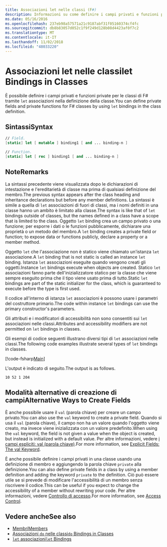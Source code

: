 ```yaml
---
title: Associazioni let nelle classi (F#)
description: Informazioni su come definire i campi privati e funzioni private per le classi di F# tramite associazioni 'let' nella definizione della classe.
ms.date: 05/16/2016
ms.openlocfilehash: 237eb98a57571a21c9187abf31f05160374cf4fc
ms.sourcegitcommit: db8b83057d052c1f9f249d128b08d4423af0f7c2
ms.translationtype: MT
ms.contentlocale: it-IT
ms.lasthandoff: 11/02/2018
ms.locfileid: "48033220"
---
```

# <a name="let-bindings-in-classes"></a><span data-ttu-id="feb65-103">Associazioni let nelle classi</span><span class="sxs-lookup"><span data-stu-id="feb65-103">let Bindings in Classes</span></span>

<span data-ttu-id="feb65-104">È possibile definire i campi privati e funzioni private per le classi di F# tramite `let` associazioni nella definizione della classe.</span><span class="sxs-lookup"><span data-stu-id="feb65-104">You can define private fields and private functions for F# classes by using `let` bindings in the class definition.</span></span>

## <a name="syntax"></a><span data-ttu-id="feb65-105">Sintassi</span><span class="sxs-lookup"><span data-stu-id="feb65-105">Syntax</span></span>

```fsharp
// Field.
[static] let [ mutable ] binding1 [ and ... binding-n ]

// Function.
[static] let [ rec ] binding1 [ and ... binding-n ]
```

## <a name="remarks"></a><span data-ttu-id="feb65-106">Note</span><span class="sxs-lookup"><span data-stu-id="feb65-106">Remarks</span></span>

<span data-ttu-id="feb65-107">La sintassi precedente viene visualizzata dopo le dichiarazioni di intestazione e l'ereditarietà di classe ma prima di qualsiasi definizione del membro.</span><span class="sxs-lookup"><span data-stu-id="feb65-107">The previous syntax appears after the class heading and inheritance declarations but before any member definitions.</span></span> <span data-ttu-id="feb65-108">La sintassi è simile a quella di `let` associazioni di fuori di classi, ma i nomi definiti in una classe hanno un ambito è limitato alla classe.</span><span class="sxs-lookup"><span data-stu-id="feb65-108">The syntax is like that of `let` bindings outside of classes, but the names defined in a class have a scope that is limited to the class.</span></span> <span data-ttu-id="feb65-109">Oggetto `let` binding crea un campo privato o una funzione; per esporre i dati o le funzioni pubblicamente, dichiarare una proprietà o un metodo del membro.</span><span class="sxs-lookup"><span data-stu-id="feb65-109">A `let` binding creates a private field or function; to expose data or functions publicly, declare a property or a member method.</span></span>

<span data-ttu-id="feb65-110">Oggetto `let` che l'associazione non è statico viene chiamato un'istanza `let` associazione.</span><span class="sxs-lookup"><span data-stu-id="feb65-110">A `let` binding that is not static is called an instance `let` binding.</span></span> <span data-ttu-id="feb65-111">Istanza `let` associazioni eseguite quando vengono creati gli oggetti.</span><span class="sxs-lookup"><span data-stu-id="feb65-111">Instance `let` bindings execute when objects are created.</span></span> <span data-ttu-id="feb65-112">Statico `let` associazioni fanno parte dell'inizializzatore statico per la classe che viene sempre eseguito prima che il tipo viene usato prima di tutto.</span><span class="sxs-lookup"><span data-stu-id="feb65-112">Static `let` bindings are part of the static initializer for the class, which is guaranteed to execute before the type is first used.</span></span>

<span data-ttu-id="feb65-113">Il codice all'interno di istanza `let` associazioni è possono usare i parametri del costruttore primario.</span><span class="sxs-lookup"><span data-stu-id="feb65-113">The code within instance `let` bindings can use the primary constructor's parameters.</span></span>

<span data-ttu-id="feb65-114">Gli attributi e i modificatori di accessibilità non sono consentiti sui `let` associazioni nelle classi.</span><span class="sxs-lookup"><span data-stu-id="feb65-114">Attributes and accessibility modifiers are not permitted on `let` bindings in classes.</span></span>

<span data-ttu-id="feb65-115">Gli esempi di codice seguenti illustrano diversi tipi di `let` associazioni nelle classi.</span><span class="sxs-lookup"><span data-stu-id="feb65-115">The following code examples illustrate several types of `let` bindings in classes.</span></span>

[!code-fsharp[Main](../../../../samples/snippets/fsharp/lang-ref-1/snippet3001.fs)]

<span data-ttu-id="feb65-116">L'output è indicato di seguito.</span><span class="sxs-lookup"><span data-stu-id="feb65-116">The output is as follows.</span></span>

```
10 52 1 204
```

## <a name="alternative-ways-to-create-fields"></a><span data-ttu-id="feb65-117">Modalità alternative di creazione di campi</span><span class="sxs-lookup"><span data-stu-id="feb65-117">Alternative Ways to Create Fields</span></span>

<span data-ttu-id="feb65-118">È anche possibile usare il `val` (parola chiave) per creare un campo privato.</span><span class="sxs-lookup"><span data-stu-id="feb65-118">You can also use the `val` keyword to create a private field.</span></span> <span data-ttu-id="feb65-119">Quando si usa il `val` (parola chiave), il campo non ha un valore quando l'oggetto viene creato, ma invece viene inizializzata con un valore predefinito.</span><span class="sxs-lookup"><span data-stu-id="feb65-119">When using the `val` keyword, the field is not given a value when the object is created, but instead is initialized with a default value.</span></span> <span data-ttu-id="feb65-120">Per altre informazioni, vedere [i campi espliciti: val (parola chiave)](explicit-fields-the-val-keyword.md).</span><span class="sxs-lookup"><span data-stu-id="feb65-120">For more information, see [Explicit Fields: The val Keyword](explicit-fields-the-val-keyword.md).</span></span>

<span data-ttu-id="feb65-121">È anche possibile definire i campi privati in una classe usando una definizione di membro e aggiungendo la parola chiave `private` alla definizione.</span><span class="sxs-lookup"><span data-stu-id="feb65-121">You can also define private fields in a class by using a member definition and adding the keyword `private` to the definition.</span></span> <span data-ttu-id="feb65-122">Ciò può essere utile se si prevede di modificare l'accessibilità di un membro senza riscrivere il codice.</span><span class="sxs-lookup"><span data-stu-id="feb65-122">This can be useful if you expect to change the accessibility of a member without rewriting your code.</span></span> <span data-ttu-id="feb65-123">Per altre informazioni, vedere [Controllo di accesso](../access-control.md).</span><span class="sxs-lookup"><span data-stu-id="feb65-123">For more information, see [Access Control](../access-control.md).</span></span>

## <a name="see-also"></a><span data-ttu-id="feb65-124">Vedere anche</span><span class="sxs-lookup"><span data-stu-id="feb65-124">See also</span></span>

- [<span data-ttu-id="feb65-125">Membri</span><span class="sxs-lookup"><span data-stu-id="feb65-125">Members</span></span>](index.md)
- [<span data-ttu-id="feb65-126">Associazioni `do` nelle classi</span><span class="sxs-lookup"><span data-stu-id="feb65-126">`do` Bindings in Classes</span></span>](do-bindings-in-classes.md)
- [<span data-ttu-id="feb65-127">`let` associazioni</span><span class="sxs-lookup"><span data-stu-id="feb65-127">`let` Bindings</span></span>](../functions/let-bindings.md)
